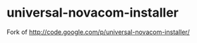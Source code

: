 universal-novacom-installer
===========================

Fork of http://code.google.com/p/universal-novacom-installer/
